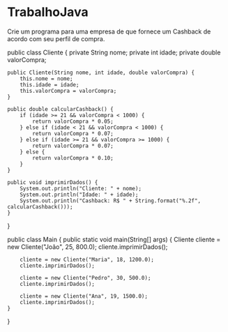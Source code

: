 # TrabalhoJava
Crie um programa para uma empresa de que fornece um Cashback de acordo com  seu perfil de compra. 

public class Cliente {
    private String nome;
    private int idade;
    private double valorCompra;

    public Cliente(String nome, int idade, double valorCompra) {
        this.nome = nome;
        this.idade = idade;
        this.valorCompra = valorCompra;
    }

    public double calcularCashback() {
        if (idade >= 21 && valorCompra < 1000) {
            return valorCompra * 0.05;
        } else if (idade < 21 && valorCompra < 1000) {
            return valorCompra * 0.07;
        } else if (idade >= 21 && valorCompra >= 1000) {
            return valorCompra * 0.07;
        } else {
            return valorCompra * 0.10;
        }
    }

    public void imprimirDados() {
        System.out.println("Cliente: " + nome);
        System.out.println("Idade: " + idade);
        System.out.println("Cashback: R$ " + String.format("%.2f", calcularCashback()));
    }
}

public class Main {
    public static void main(String[] args) {
        Cliente cliente = new Cliente("João", 25, 800.0);
        cliente.imprimirDados();

        cliente = new Cliente("Maria", 18, 1200.0);
        cliente.imprimirDados();

        cliente = new Cliente("Pedro", 30, 500.0);
        cliente.imprimirDados();

        cliente = new Cliente("Ana", 19, 1500.0);
        cliente.imprimirDados();
    }
}
